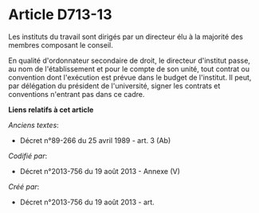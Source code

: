 # Article D713-13

Les instituts du travail sont dirigés par un directeur élu à la majorité des membres composant le conseil.

En qualité d'ordonnateur secondaire de droit, le directeur d'institut passe, au nom de l'établissement et pour le compte de
son unité, tout contrat ou convention dont l'exécution est prévue dans le budget de l'institut. Il peut, par délégation du
président de l'université, signer les contrats et conventions n'entrant pas dans ce cadre.

**Liens relatifs à cet article**

_Anciens textes_:

  - Décret n°89-266 du 25 avril 1989 - art. 3 (Ab)

_Codifié par_:

  - Décret n°2013-756 du 19 août 2013 -  Annexe (V)

_Créé par_:

  - Décret n°2013-756 du 19 août 2013 - art.
